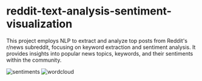 # reddit-text-analysis-sentiment-visualization
This project employs NLP to extract and analyze top posts from Reddit's r/news subreddit, focusing on keyword extraction and sentiment analysis. It provides insights into popular news topics, keywords, and their sentiments within the community.

![sentiments](https://github.com/abrylanska/reddit-text-analysis-sentiment-visualization/assets/58529933/72a7d244-55df-47af-8d78-83194b388700)
![wordcloud](https://github.com/abrylanska/reddit-text-analysis-sentiment-visualization/assets/58529933/2c5534a4-f61a-45d8-ab4e-f8bb99817da4)
